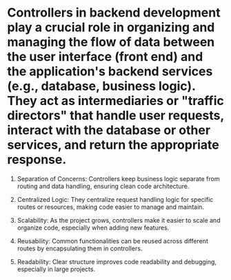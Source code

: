 # Controllers in backend development play a crucial role in organizing and managing the flow of data between the user interface (front end) and the application's backend services (e.g., database, business logic). They act as intermediaries or "traffic directors" that handle user requests, interact with the database or other services, and return the appropriate response.

1. Separation of Concerns: Controllers keep business logic separate from routing and data handling, ensuring clean code architecture.

2. Centralized Logic: They centralize request handling logic for specific routes or resources, making code easier to manage and maintain.

3. Scalability: As the project grows, controllers make it easier to scale and organize code, especially when adding new features.

4. Reusability: Common functionalities can be reused across different routes by encapsulating them in controllers.

5. Readability: Clear structure improves code readability and debugging, especially in large projects.
